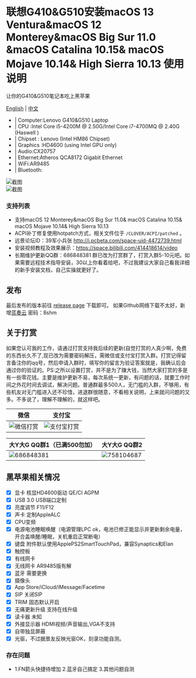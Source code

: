 # 联想G410&G510安装macOS 13 Ventura&macOS 12 Monterey&macOS Big Sur 11.0 &macOS Catalina 10.15& macOS Mojave 10.14& High Sierra 10.13 使用说明

让你的G410&G510笔记本吃上黑苹果

[English](README-EN.md) | [中文](README.md)
 
 * | Computer:Lenovo G410&G510 Laptop
 * | CPU :Intel Core i5-4200M @ 2.50G/Intel Core i7-4700MQ @ 2.40G (Haswell )
 * | Chipset : Lenovo (Intel HM86 Chipset)
 * | Graphics :HD4600 (using Intel GPU only) 
 * | Audio:CX20757
 * | Ethernet:Atheros QCA8172 Gigabit Ethernet
 * | WiFi:AR9485
 * | Bluetooth:        
 
 ![截图](Screen.jpg)   
 ![截图](Screen1.jpg)  

### 支持列表

* 支持macOS 12 Monterey&macOS Big Sur 11.0& macOS Catalina 10.15& macOS Mojave 10.14& High Sierra 10.13
* ACPI补丁修复使用hotpatch方式，相关文件位于 `/CLOVER/ACPI/patched` 。
* 远景论坛ID：39军小兵张 http://i.pcbeta.com/space-uid-4472739.html
* 安装视频教程及效果展示：https://space.bilibili.com/414418614/video
* 长期维护更新QQ群：686848381 群已改为打赏群了，打赏入群5-10元吧。如果需要远程技术指导安装，30以上你看着给吧，不过我建议大家自己看我详细的新手安装文档，自己实操就更好了。

## 发布

最后发布的版本前往 [release page](https://github.com/Z39/G510-OS-X-Clover-Hotpatch/releases) 下载即可。
如果Github网络下载不太好，新增[蓝奏云](https://www.lanzous.com/b616223)  密码：8shm

## 关于打赏

如果您认可我的工作，请通过打赏支持我后续的更新(自觉打赏的人真少啊，免费的东西长久不了,现已改为需要密码解压，需微信或支付宝打赏入群。打赏记得留言备注你的qq号，然后申请入群时，填写你的留言为验证答案就是，我确认后会通过你的验证的。PS:之所以设置打赏，并不是为了赚大钱，当然大家打赏的多是有一些零花钱。主要是维护更新不易，每次系统一更新，有问题的话，就要工作时间之外花时间去调试，解决问题。普通群最多500人，无门槛的入群，不够用，有些机友对无门槛进入还不珍惜，进退群很随意，不看相关说明，上来就问问题的又多。不多说了，理解不理解的，就这样吧。

|                                 微信                                           |                         支付宝                                       |
| ---------------------------------------------------------- | ---------------------------------------------------- |
| ![微信打赏](微信打赏.png)                                         | ![支付宝打赏](支付宝打赏.png)                           |

|              大Y大G QQ群1（已满500勿加）                |             大Y大G QQ群2                                     |
| ----------------------------------------------------------| ---------------------------------------------------- |
| ![686848381](大Y大G群1.png)                                 | ![758104687](大Y大G群2.png)                          | 



## 黑苹果相关情况
- [x] 显卡 核显HD4600驱动 QE/CI AGPM
- [x]  USB 3.0 USB端口定制 
- [x]  亮度调节 F11/F12
- [x]  声卡 定制AppleALC
- [x]  CPU变频  
- [x]  电源电池睡眠唤醒（电源管理LPC ok，电池已修正能显示并更新剩余电量，开合盖唤醒/睡眠，关机重启正常断电）
- [x]  键盘 附件默认使用ApplePS2SmartTouchPad，兼容Synaptics和Elan
- [x]  触控板 
- [x] 有线网卡
- [x]  无线网卡 AR9485版有解
- [x]  蓝牙 需要更换
- [x]  摄像头
- [x]  App Store/iCloud/iMessage/Facetime
- [x]  SIP 关闭SIP
- [x]  TRIM 固态默认开启
- [x]  无痛更新升级 支持在线升级
- [x]  读卡器 未知
- [x] 外接显示器 HDMI视频/声音输出,VGA不支持
- [x]  自带独显屏蔽
- [x] 光驱，不过据景友反映光驱OK，刻录功能自测。

### 存在问题
* 1.FN箭头快捷待增加
   2.蓝牙自己搞定
   3.其他问题自测



